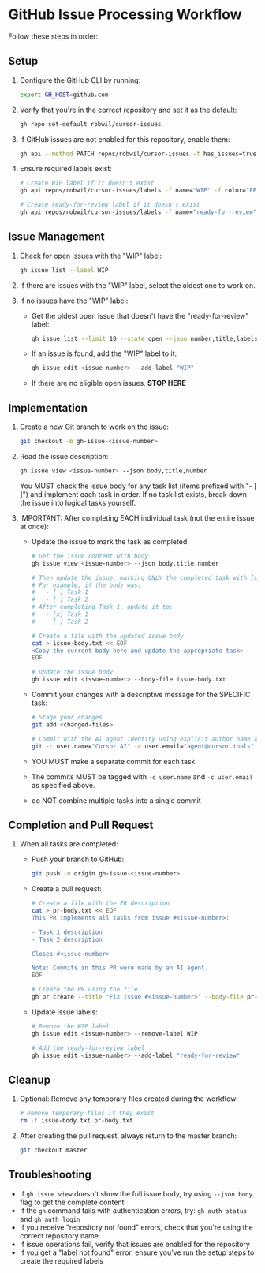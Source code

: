 # GitHub Issue Processing Workflow

Follow these steps in order:

## Setup
1. Configure the GitHub CLI by running:
   ```bash
   export GH_HOST=github.com
   ```

2. Verify that you're in the correct repository and set it as the default:
   ```bash
   gh repo set-default robwil/cursor-issues
   ```

3. If GitHub issues are not enabled for this repository, enable them:
   ```bash
   gh api --method PATCH repos/robwil/cursor-issues -f has_issues=true
   ```

4. Ensure required labels exist:
   ```bash
   # Create WIP label if it doesn't exist
   gh api repos/robwil/cursor-issues/labels -f name="WIP" -f color="FF0000" -f description="Work in progress" || true
   
   # Create ready-for-review label if it doesn't exist
   gh api repos/robwil/cursor-issues/labels -f name="ready-for-review" -f color="0E8A16" -f description="PR created and ready for review" || true
   ```

## Issue Management
1. Check for open issues with the "WIP" label:
   ```bash
   gh issue list --label WIP
   ```

2. If there are issues with the "WIP" label, select the oldest one to work on.

3. If no issues have the "WIP" label:
   - Get the oldest open issue that doesn't have the "ready-for-review" label:
     ```bash
     gh issue list --limit 10 --state open --json number,title,labels --jq '.[] | select(.labels | map(.name) | index("ready-for-review") | not) | [.number, .title] | @tsv' | sort -n | head -1
     ```
   - If an issue is found, add the "WIP" label to it:
     ```bash
     gh issue edit <issue-number> --add-label "WIP"
     ```
   - If there are no eligible open issues, **STOP HERE**

## Implementation
1. Create a new Git branch to work on the issue:
   ```bash
   git checkout -b gh-issue-<issue-number>
   ```

2. Read the issue description:
   ```bash
   gh issue view <issue-number> --json body,title,number
   ```
   
   You MUST check the issue body for any task list (items prefixed with "- [ ]") and implement each task in order. 
   If no task list exists, break down the issue into logical tasks yourself.

3. IMPORTANT: After completing EACH individual task (not the entire issue at once):
   - Update the issue to mark the task as completed:
     ```bash
     # Get the issue content with body
     gh issue view <issue-number> --json body,title,number
     
     # Then update the issue, marking ONLY the completed task with [x] 
     # For example, if the body was:
     #   - [ ] Task 1
     #   - [ ] Task 2
     # After completing Task 1, update it to:
     #   - [x] Task 1
     #   - [ ] Task 2
     
     # Create a file with the updated issue body
     cat > issue-body.txt << EOF
     <Copy the current body here and update the appropriate task>
     EOF
     
     # Update the issue body
     gh issue edit <issue-number> --body-file issue-body.txt
     ```
   
   - Commit your changes with a descriptive message for the SPECIFIC task:
     ```bash
     # Stage your changes
     git add <changed-files>
     
     # Commit with the AI agent identity using explicit author name and email
     git -c user.name="Cursor AI" -c user.email="agent@cursor.tools" commit -m "Task: Description of the specific task just completed"
     ```
   
   - YOU MUST make a separate commit for each task
   - The commits MUST be tagged with `-c user.name` and `-c user.email` as specified above.
   - do NOT combine multiple tasks into a single commit

## Completion and Pull Request
1. When all tasks are completed:
   - Push your branch to GitHub: 
     ```bash
     git push -u origin gh-issue-<issue-number>
     ```
   
   - Create a pull request:
     ```bash
     # Create a file with the PR description 
     cat > pr-body.txt << EOF
     This PR implements all tasks from issue #<issue-number>:
     
     - Task 1 description
     - Task 2 description
     
     Closes #<issue-number>
     
     Note: Commits in this PR were made by an AI agent.
     EOF
     
     # Create the PR using the file
     gh pr create --title "Fix issue #<issue-number>" --body-file pr-body.txt
     ```
   
   - Update issue labels:
     ```bash
     # Remove the WIP label
     gh issue edit <issue-number> --remove-label WIP
     
     # Add the ready-for-review label
     gh issue edit <issue-number> --add-label "ready-for-review"
     ```

## Cleanup
1. Optional: Remove any temporary files created during the workflow:
   ```bash
   # Remove temporary files if they exist
   rm -f issue-body.txt pr-body.txt
   ```

2. After creating the pull request, always return to the master branch:
   ```bash
   git checkout master
   ```

## Troubleshooting
- If `gh issue view` doesn't show the full issue body, try using `--json body` flag to get the complete content
- If the `gh` command fails with authentication errors, try: `gh auth status` and `gh auth login`
- If you receive "repository not found" errors, check that you're using the correct repository name
- If issue operations fail, verify that issues are enabled for the repository
- If you get a "label not found" error, ensure you've run the setup steps to create the required labels
